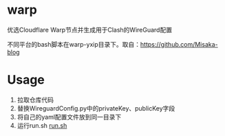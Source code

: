 # warp
优选Cloudflare Warp节点并生成用于Clash的WireGuard配置

不同平台的bash脚本在warp-yxip目录下。取自：https://github.com/Misaka-blog 

# Usage
1. 拉取仓库代码
2. 替换WireguardConfig.py中的privateKey、publicKey字段
3. 将自己的yaml配置文件放到同一目录下
4. 运行run.sh [run.sh](run.sh) 
<!-- /home/wth000/gitee/BRC20-ERC20-UI/Warp2Clash/warp/thisrun.sh -->